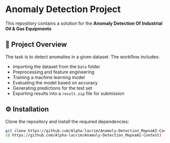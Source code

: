# Anomaly Detection Project

This repository contains a solution for the **Anomaly Detection Of Industrial Oil & Gas Equipments**

## 📂 Project Overview
The task is to detect anomalies in a given dataset. The workflow includes:
- Importing the dataset from the `Data` folder
- Preprocessing and feature engineering
- Training a machine learning model
- Evaluating the model based on accuracy
- Generating predictions for the test set
- Exporting results into a `result.zip` file for submission

## ⚙️ Installation
Clone the repository and install the required dependencies:
```bash
git clone https://github.com/Alpha-lacrim/Anamoly-Detection_MapnaAI-Contest)
cd https://github.com/Alpha-lacrim/Anamoly-Detection_MapnaAI-Contest)
